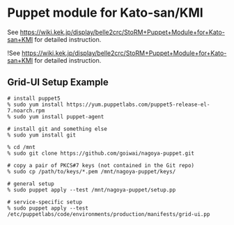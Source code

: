 # Puppet module for Kato-san/KMI

See <https://wiki.kek.jp/display/belle2crc/StoRM+Puppet+Module+for+Kato-san+KMI> for detailed instruction.

!See <https://wiki.kek.jp/display/belle2crc/StoRM+Puppet+Module+for+Kato-san+KMI> for detailed instruction.

## Grid-UI Setup Example

```shell
# install puppet5
% sudo yum install https://yum.puppetlabs.com/puppet5-release-el-7.noarch.rpm
% sudo yum install puppet-agent

# install git and something else
% sudo yum install git

% cd /mnt
% sudo git clone https://github.com/goiwai/nagoya-puppet.git

# copy a pair of PKCS#7 keys (not contained in the Git repo)
% sudo cp /path/to/keys/*.pem /mnt/nagoya-puppet/keys/

# general setup
% sudo puppet apply --test /mnt/nagoya-puppet/setup.pp

# service-specific setup
% sudo puppet apply --test /etc/puppetlabs/code/environments/production/manifests/grid-ui.pp
```
